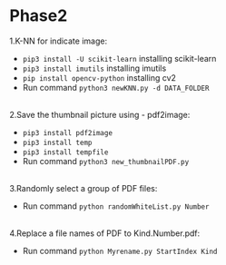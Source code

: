 # Phase2
1.K-NN for indicate image:

  * `pip3 install -U scikit-learn`     installing scikit-learn		
  * `pip3 install imutils`             installing imutils
  * `pip install opencv-python`        installing cv2
  * Run command `python3 newKNN.py -d DATA_FOLDER`
  <br/>
2.Save the thumbnail picture using - pdf2image:

  * `pip3 install pdf2image`
  * `pip3 install temp`
  * `pip3 install tempfile`
  * Run command `python3 new_thumbnailPDF.py`
  <br/>
3.Randomly select a group of PDF files:
  
  * Run command `python randomWhiteList.py Number`
  <br/>
4.Replace a file names of PDF to Kind.Number.pdf:
  
  * Run command `python Myrename.py StartIndex Kind`
  <br/>
